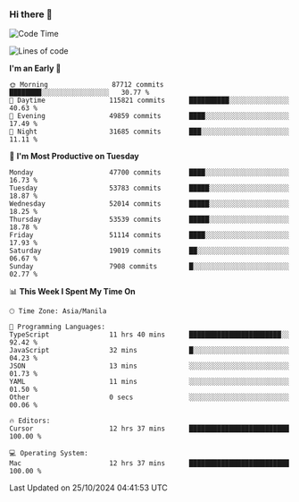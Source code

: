### Hi there 👋

<!--START_SECTION:waka-->
![Code Time](http://img.shields.io/badge/Code%20Time-5%2C665%20hrs%2015%20mins-blue)

![Lines of code](https://img.shields.io/badge/From%20Hello%20World%20I%27ve%20Written-123.1%20million%20lines%20of%20code-blue)

**I'm an Early 🐤** 

```text
🌞 Morning                87712 commits       ████████░░░░░░░░░░░░░░░░░   30.77 % 
🌆 Daytime                115821 commits      ██████████░░░░░░░░░░░░░░░   40.63 % 
🌃 Evening                49859 commits       ████░░░░░░░░░░░░░░░░░░░░░   17.49 % 
🌙 Night                  31685 commits       ███░░░░░░░░░░░░░░░░░░░░░░   11.11 % 
```
📅 **I'm Most Productive on Tuesday** 

```text
Monday                   47700 commits       ████░░░░░░░░░░░░░░░░░░░░░   16.73 % 
Tuesday                  53783 commits       █████░░░░░░░░░░░░░░░░░░░░   18.87 % 
Wednesday                52014 commits       █████░░░░░░░░░░░░░░░░░░░░   18.25 % 
Thursday                 53539 commits       █████░░░░░░░░░░░░░░░░░░░░   18.78 % 
Friday                   51114 commits       ████░░░░░░░░░░░░░░░░░░░░░   17.93 % 
Saturday                 19019 commits       ██░░░░░░░░░░░░░░░░░░░░░░░   06.67 % 
Sunday                   7908 commits        █░░░░░░░░░░░░░░░░░░░░░░░░   02.77 % 
```


📊 **This Week I Spent My Time On** 

```text
🕑︎ Time Zone: Asia/Manila

💬 Programming Languages: 
TypeScript               11 hrs 40 mins      ███████████████████████░░   92.42 % 
JavaScript               32 mins             █░░░░░░░░░░░░░░░░░░░░░░░░   04.23 % 
JSON                     13 mins             ░░░░░░░░░░░░░░░░░░░░░░░░░   01.73 % 
YAML                     11 mins             ░░░░░░░░░░░░░░░░░░░░░░░░░   01.50 % 
Other                    0 secs              ░░░░░░░░░░░░░░░░░░░░░░░░░   00.06 % 

🔥 Editors: 
Cursor                   12 hrs 37 mins      █████████████████████████   100.00 % 

💻 Operating System: 
Mac                      12 hrs 37 mins      █████████████████████████   100.00 % 
```


 Last Updated on 25/10/2024 04:41:53 UTC
<!--END_SECTION:waka-->


<!--
**rad182/rad182** is a ✨ _special_ ✨ repository because its `README.md` (this file) appears on your GitHub profile.

Here are some ideas to get you started:

- 🔭 I’m currently working on ...
- 🌱 I’m currently learning ...
- 👯 I’m looking to collaborate on ...
- 🤔 I’m looking for help with ...
- 💬 Ask me about ...
- 📫 How to reach me: ...
- 😄 Pronouns: ...
- ⚡ Fun fact: ...
-->
